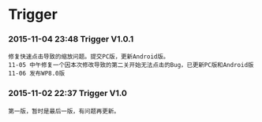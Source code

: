 
Trigger
===================================
### 2015-11-04 23:48           Trigger V1.0.1<br />
    修复快速点击导致的缩放问题。提交PC版，更新Android版。
    11-05 中午修复一个因本次修改导致的第二关开始无法点击的Bug，已更新PC版和Android版
    11-06 发布WP8.0版
### 2015-11-02 22:37           Trigger V1.0<br />
    第一版，暂时是最后一版，有问题再更新。
